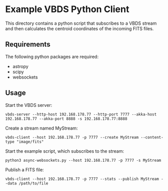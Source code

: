 # Example VBDS Python Client

This directory contains a python script that subscribes to a VBDS stream and then calculates the centroid coordinates 
of the incoming FITS files.

## Requirements

The following python packages are required:

* astropy
* scipy
* websockets

## Usage

Start the VBDS server:

    vbds-server --http-host 192.168.178.77 --http-port 7777 --akka-host 192.168.178.77 --akka-port 8888 -s 192.168.178.77:8888

Create a stream named MyStream:

    vbds-client --host 192.168.178.77 -p 7777 --create MyStream --content-type "image/fits"

Start the example script, which subscribes to the stream:

    python3 async-websockets.py --host 192.168.178.77 -p 7777 -s MyStream

Publish a FITS file:

    vbds-client --host 192.168.178.77 -p 7777 --stats --publish MyStream --data /path/to/file
